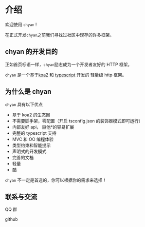 # 介绍

欢迎使用 `chyan` !

在正式开发`chyan`之前我们寻找过社区中现存的许多框架。

## chyan 的开发目的

正如首页标语一样，`chyan`励志成为一个开发者友好的 HTTP 框架。

`chyan` 是一个基于[koa2](https://koa.bootcss.com/) 和 [typescript](https://www.tslang.cn/) 开发的 轻量级 http 框架。

## 为什么是 chyan

`chyan` 具有以下优点

- 基于 koa2 的生态圈
- 不需要脚手架，零配置（开启 tsconfig.json 的装饰器模式即可运行）
- 内部友好 api， 巨他\*的容易扩展
- 完整的 typescript 支持
- MVC 和 OO 编程体验
- 类型约束和智能提示
- 声明式的开发模式
- 完善的文档
- 轻量
- 酷

`chyan` 不一定是首选的，你可以根据你的需求来选择！

## 联系与交流

QQ 群

github

